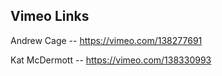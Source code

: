 ## Vimeo Links

Andrew Cage -- https://vimeo.com/138277691

Kat McDermott -- https://vimeo.com/138330993

